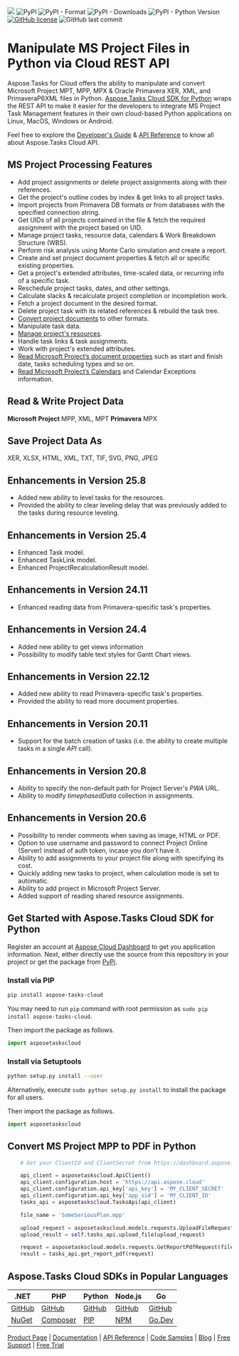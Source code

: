 ![](https://img.shields.io/badge/api-v3.0-lightgrey) ![PyPI](https://img.shields.io/pypi/v/aspose-tasks-cloud) ![PyPI - Format](https://img.shields.io/pypi/format/aspose-tasks-cloud) ![PyPI - Downloads](https://img.shields.io/pypi/dm/aspose-tasks-cloud) ![PyPI - Python Version](https://img.shields.io/pypi/pyversions/aspose-tasks-cloud) [![GitHub license](https://img.shields.io/github/license/aspose-tasks-cloud/aspose-tasks-cloud-python)](https://github.com/aspose-tasks-cloud/aspose-tasks-cloud-php/blob/master/LICENSE) ![GitHub last commit](https://img.shields.io/github/last-commit/Aspose-tasks-Cloud/aspose-tasks-cloud-python)

# Manipulate MS Project Files in Python via Cloud REST API

Aspose.Tasks for Cloud offers the ability to manipulate and convert Microsoft Project MPT, MPP, MPX & Oracle Primavera XER, XML, and PrimaveraP6XML files in Python. [Aspose.Tasks Cloud SDK for Python](https://products.aspose.cloud/tasks/python) wraps the REST API to make it easier for the developers to integrate MS Project Task Management features in their own cloud-based Python applications on Linux, MacOS, Windows or Android.

Feel free to explore the [Developer's Guide](https://docs.aspose.cloud/display/taskscloud/Developer+Guide) & [API Reference](https://apireference.aspose.cloud/tasks/) to know all about Aspose.Tasks Cloud API.

## MS Project Processing Features
- Add project assignments or delete project assignments along with their references.
- Get the project's outline codes by index & get links to all project tasks.
- Import projects from Primavera DB formats or from databases with the specified connection string.
- Get UIDs of all projects contained in the file & fetch the required assignment with the project based on UID.
- Manage project tasks, resource data, calendars & Work Breakdown Structure (WBS).
- Perform risk analysis using Monte Carlo simulation and create a report.
- Create and set project document properties & fetch all or specific existing properties.
- Get a project's extended attributes, time-scaled data, or recurring info of a specific task.
- Reschedule project tasks, dates, and other settings.
- Calculate slacks & recalculate project completion or incompletion work.
- Fetch a project document in the desired format.
- Delete project task with its related references & rebuild the task tree.
- [Convert project documents](https://docs.aspose.cloud/tasks/convert-project-document-to-the-specified-format/) to other formats.
- Manipulate task data.
- [Manage project's resources](https://docs.aspose.cloud/tasks/working-with-resources/).
- Handle task links & task assignments.
- Work with project's extended attributes.
- [Read Microsoft Project’s document properties](https://docs.aspose.cloud/tasks/working-with-calendars/) such as start and finish date, tasks scheduling types and so on.
- [Read Microsoft Project’s Calendars](https://docs.aspose.cloud/tasks/working-with-calendars/) and Calendar Exceptions information.

## Read & Write Project Data
**Microsoft Project** MPP, XML, MPT **Primavera** MPX

## Save Project Data As
XER, XLSX, HTML, XML, TXT, TIF, SVG, PNG, JPEG


## Enhancements in Version 25.8
- Added new ability to level tasks for the resources.
- Provided the ability to clear leveling delay that was previously added to the tasks during resource leveling.

## Enhancements in Version 25.4
- Enhanced Task model.
- Enhanced TaskLink model.
- Enhanced ProjectRecalculationResult model.

## Enhancements in Version 24.11
- Enhanced reading data from Primavera-specific task's properties.

## Enhancements in Version 24.4
- Added new ability to get views information
- Possibility to modify table text styles for Gantt Chart views.

## Enhancements in Version 22.12
- Added new ability to read Primavera-specific task's properties.
- Provided the ability to read more document properties.

## Enhancements in Version 20.11
- Support for the batch creation of tasks (i.e. the ability to create multiple tasks in a single *API* call).

## Enhancements in Version 20.8
- Ability to specify the non-default path for Project Server's *PWA* URL.
- Ability to modify *timephasedData* collection in assignments.

## Enhancements in Version 20.6
- Possibility to render comments when saving as image, HTML or PDF.
- Option to use username and password to connect Project Online (Server) instead of auth token, incase you don't have it.
- Ability to add assignments to your project file along with specifying its cost.
- Quickly adding new tasks to project, when calculation mode is set to automatic.
- Ability to add project in Microsoft Project Server.
- Added support of reading shared resource assignments.

## Get Started with Aspose.Tasks Cloud SDK for Python

Register an account at [Aspose Cloud Dashboard](https://dashboard.aspose.cloud/#/apps) to get you application information. Next, either directly use the source from this repository in your project or get the package from [PyPi](https://pypi.org/project/aspose-tasks-cloud).

### Install via PIP

```sh
pip install aspose-tasks-cloud
```

You may need to run `pip` command with root permission as `sudo pip install aspose-tasks-cloud`.

Then import the package as follows.

```python
import asposetaskscloud
```

### Install via Setuptools

```sh
python setup.py install --user
```

Alternatively, execute `sudo python setup.py install` to install the package for all users.

Then import the package as follows.

```python
import asposetaskscloud
```

## Convert MS Project MPP to PDF in Python

```python
	# Get your ClientId and ClientSecret from https://dashboard.aspose.cloud (free registration required).

	api_client = asposetaskscloud.ApiClient()
	api_client.configuration.host = 'https://api.aspose.cloud'
	api_client.configuration.api_key['api_key'] = 'MY_CLIENT_SECRET'
	api_client.configuration.api_key['app_sid'] = 'MY_CLIENT_ID'
	tasks_api = asposetaskscloud.TasksApi(api_client)

	file_name = 'SomeSeriousPlan.mpp'

	upload_request = asposetaskscloud.models.requests.UploadFileRequest(os.path.join(self.remote_test_folder, file_name), file_name)
	upload_result = self.tasks_api.upload_file(upload_request)

	request = asposetaskscloud.models.requests.GetReportPdfRequest(file_name, ReportType.MILESTONES)
	result = tasks_api.get_report_pdf(request)
```
## Aspose.Tasks Cloud SDKs in Popular Languages

| .NET | PHP | Python| Node.js | Go |
|---|---|---|---|---|
| [GitHub](https://github.com/aspose-tasks-cloud/aspose-tasks-cloud-dotnet) |[GitHub](https://github.com/aspose-tasks-cloud/aspose-tasks-cloud-php) | [GitHub](https://github.com/aspose-tasks-cloud/aspose-tasks-cloud-python) | [GitHub](https://github.com/aspose-tasks-cloud/aspose-tasks-cloud-node) |[GitHub](https://github.com/aspose-tasks-cloud/aspose-tasks-cloud-go)|
| [NuGet](https://www.nuget.org/packages/Aspose.tasks-Cloud/)| [Composer](https://packagist.org/packages/aspose/tasks-cloud-php) | [PIP](https://pypi.org/project/aspose-tasks-cloud/) | [NPM](https://www.npmjs.com/package/@asposecloud/aspose-tasks-cloud) | [Go.Dev](https://pkg.go.dev/github.com/aspose-tasks-cloud/aspose-tasks-cloud-go/) |

[Product Page](https://products.aspose.cloud/tasks/python) | [Documentation](https://docs.aspose.cloud/display/taskscloud/Home) | [API Reference](https://apireference.aspose.cloud/tasks/) | [Code Samples](https://github.com/aspose-tasks-cloud/aspose-tasks-cloud-python) | [Blog](https://blog.aspose.cloud/category/tasks/) | [Free Support](https://forum.aspose.cloud/c/tasks) | [Free Trial](https://dashboard.aspose.cloud/#/apps)
